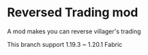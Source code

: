 Reversed Trading mod
=
A mod makes you can reverse villager's trading

This branch support 1.19.3 ~ 1.20.1 Fabric
